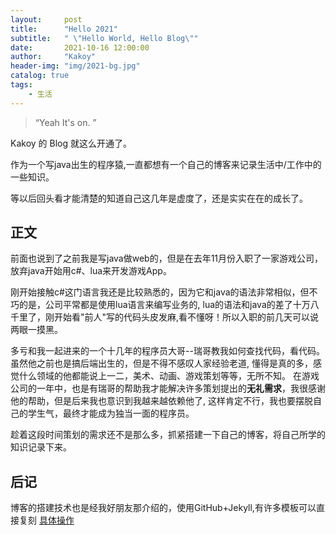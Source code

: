 ```yaml
---
layout:     post
title:      "Hello 2021"
subtitle:   " \"Hello World, Hello Blog\""
date:       2021-10-16 12:00:00
author:     "Kakoy"
header-img: "img/2021-bg.jpg"
catalog: true
tags:
    - 生活
---
```


> “Yeah It's on. ”


Kakoy 的 Blog 就这么开通了。

作为一个写java出生的程序猿,一直都想有一个自己的博客来记录生活中/工作中的一些知识。

等以后回头看才能清楚的知道自己这几年是虚度了，还是实实在在的成长了。


<p id = "build"></p>

## 正文

前面也说到了之前我是写java做web的，但是在去年11月份入职了一家游戏公司，放弃java开始用c#、lua来开发游戏App。

刚开始接触c#这门语言我还是比较熟悉的，因为它和java的语法非常相似，但不巧的是，公司平常都是使用lua语言来编写业务的,
lua的语法和java的差了十万八千里了，刚开始看"前人"写的代码头皮发麻,看不懂呀！所以入职的前几天可以说两眼一摸黑。

多亏和我一起进来的一个十几年的程序员大哥--瑞哥教我如何查找代码，看代码。虽然他之前也是搞后端出生的，但是不得不感叹人家经验老道,
懂得是真的多，感觉什么领域的他都能说上一二，美术、动画、游戏策划等等，无所不知。
在游戏公司的一年中，也是有瑞哥的帮助我才能解决许多策划提出的**无礼需求**，我很感谢他的帮助，但是后来我也意识到我越来越依赖他了,
这样肯定不行，我也要摆脱自己的学生气，最终才能成为独当一面的程序员。

趁着这段时间策划的需求还不是那么多，抓紧搭建一下自己的博客，将自己所学的知识记录下来。

## 后记
博客的搭建技术也是经我好朋友那介绍的，使用GitHub+Jekyll,有许多模板可以直接复刻
[具体操作]( https://github.com/Huxpro/huxpro.github.io)



